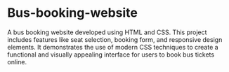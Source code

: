 # Bus-booking-website
A bus booking website developed using HTML and CSS. This project includes features like seat selection, booking form, and responsive design elements. It demonstrates the use of modern CSS techniques to create a functional and visually appealing interface for users to book bus tickets online.
